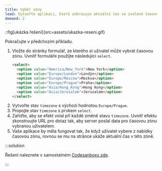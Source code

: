 ```yaml
---
title: Výběr zóny
lead: Vytvořte aplikaci, která zobrazuje aktuální čas ve zvolené časové zóně.
demand: 2
---
```


::fig[ukázka řešení]{src=assets/ukazka-reseni.gif}

Pokračujte v předchozím příkladu.

1. Vložte do stránky formulář, ze kterého si uživatel může vybrat časovou zónu. Uvnitř formuláře použijte následující `select`.
   ```html
   <select>
     <option value="America/New_York">New York</option>
     <option value="Europe/London">Londýn</option>
     <option value="Europe/Moscow">Moskva</option>
     <option value="Europe/Prague">Praha</option>
     <option value="Asia/Hong_Kong">Hong Kong</option>
     <option value="Asia/Jerusalem">Jeruzalém</option>
   </select>
   ```
1. Vytvořte stav `timezone` s výchozí hodnotou `Europe/Prague`.
1. Propojte stav `timezone` s prvkem `select`.
1. Zařiďte, aby se efekt volal při každé změně stavu `timezone`. Uvnitř efektu zkonstruujte URL pro dotaz tak, aby server poslal data pro časovou zónu vybranou uživatelem.
1. Vaše aplikace by měla fungovat tak, že když uživatel vybere z nabídky časovou zónu, rovnou se mu na stránce ukáže aktuální čas v této zóně.

:::solution

Řešení naleznete v samostatném [Codesanboxu zde](https://codesandbox.io/s/da-web-vyber-zony-mlvz2e?file=/src/App.jsx).

:::
